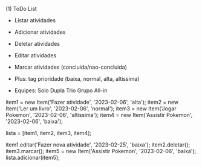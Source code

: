 (1) ToDo List

- Listar atividades
- Adicionar atividades
- Deletar atividades
- Editar atividades
- Marcar atividades (concluida/nao-concluida)
- Plus: tag prioridade
    (baixa, normal, alta, altissima)

- Equipes:
    Solo
    Dupla
    Trio
    Grupo
    All-in


item1 = new Item('Fazer atividade', '2023-02-06', 'alta');
item2 = new Item('Ler um livro', '2023-02-06', 'normal');
item3 = new Item('Jogar Pokemon', '2023-02-06', 'altissima');
item4 = new Item('Assistir Pokemon', '2023-02-06', 'baixa');

lista = [item1, item2, item3, item4];

item1.editar('Fazer nova atividade', '2023-02-25', 'baixa');
item2.deletar();
item3.marcar();
item5 = new Item('Assistir Pokemon', '2023-02-06', 'baixa');
lista.adicionar(item5);
